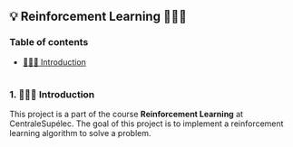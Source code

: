 ## 💡 Reinforcement Learning 👨🏻‍💻

### Table of contents

- [👨🏻‍💻 Introduction](#introduction)

#

<a id="introduction" />

### 1. 👨🏻‍💻 Introduction

This project is a part of the course __Reinforcement Learning__ at CentraleSupélec. The goal of this project is to implement a reinforcement learning algorithm to solve a problem.

#


